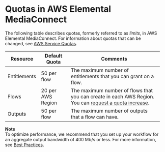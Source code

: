 # Quotas in AWS Elemental MediaConnect<a name="quotas"></a>

The following table describes quotas, formerly referred to as *limits*, in AWS Elemental MediaConnect\. For information about quotas that can be changed, see [AWS Service Quotas](https://docs.aws.amazon.com/general/latest/gr/aws_service_limits.html)\.


| Resource | Default Quota | Comments | 
| --- | --- | --- | 
| Entitlements | 50 per flow | The maximum number of entitlements that you can grant on a flow\. | 
| Flows | 20 per AWS Region |  The maximum number of flows that you can create in each AWS Region\. You can [request a quota increase](https://console.aws.amazon.com/servicequotas/home?region=us-east-1#!/services/mediaconnect/quotas)\.  | 
| Outputs | 50 per flow | The maximum number of outputs that a flow can have\. | 

**Note**  
To optimize performance, we recommend that you set up your workflow for an aggregate output bandwidth of 400 Mb/s or less\. For more information, see [Best Practices](best-practices.md)\.
